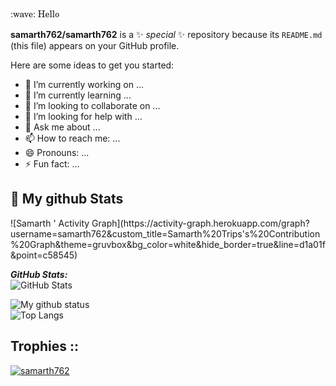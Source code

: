 <div style="font-family:New Century Schoolbook, TeX Gyre Schola, serif;">:wave: Hello</div>


**samarth762/samarth762** is a ✨ _special_ ✨ repository because its `README.md` (this file) appears on your GitHub profile.

Here are some ideas to get you started:

- 🔭 I’m currently working on ...
- 🌱 I’m currently learning ...
- 👯 I’m looking to collaborate on ...
- 🤔 I’m looking for help with ...
- 💬 Ask me about ...
- 📫 How to reach me: ...
- 😄 Pronouns: ...
- ⚡ Fun fact: ...

<!-- <br><br>
<div>
<h2> Mine Statistical Data ::</h2>
<p><img align="center" src="https://github-readme-stats.vercel.app/api/top-langs?username=samarth762&show_icons=true&locale=en&layout=compact" alt="samarth762" /></p>
<p><img align="left" src="https://github-readme-stats.vercel.app/api?username=samarth762&show_icons=true&locale=en" alt="samarth762" /></p>
<p><img align="left" src="https://github-readme-streak-stats.herokuapp.com/?user=samarth762&" alt="samarth762" /></p>
</div> -->

<h2>👀 My github Stats</h2>
![Samarth ' Activity Graph](https://activity-graph.herokuapp.com/graph?username=samarth762&custom_title=Samarth%20Trips's%20Contribution%20Graph&theme=gruvbox&bg_color=white&hide_border=true&line=d1a01f&point=c58545)

<div>
  <p align="left">
  <b><em>GitHub Stats:</em></b> <br/>
  <img src="https://github-readme-streak-stats.herokuapp.com/?user=samarth762" alt="GitHub Stats" /> <br/>
</div>

![My github status](https://github-readme-stats.vercel.app/api?username=samarth762&show_icons=true&include_all_commits=true)
<br>
![Top Langs](https://github-readme-stats.vercel.app/api/top-langs/?username=samarth762&layout=compact)

<h2> Trophies ::</h2>
<p align="left"> <a href="https://github.com/samarth762/github-profile-trophy"><img src="https://github-profile-trophy.vercel.app/?username=samarth762" alt="samarth762" /></a> </p>
